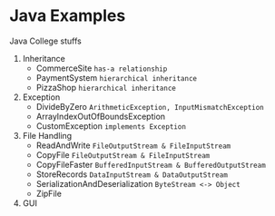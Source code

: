 # Java Examples

Java College stuffs

1. Inheritance
   - CommerceSite `has-a relationship`
   - PaymentSystem `hierarchical inheritance`
   - PizzaShop `hierarchical inheritance`
2. Exception
   - DivideByZero `ArithmeticException, InputMismatchException`
   - ArrayIndexOutOfBoundsException
   - CustomException `implements Exception`
3. File Handling
   - ReadAndWrite `FileOutputStream & FileInputStream`
   - CopyFile `FileOutputStream & FileInputStream`
   - CopyFileFaster `BufferedInputStream & BufferedOutputStream`
   - StoreRecords `DataInputStream & DataOutputStream`
   - SerializationAndDeserialization `ByteStream <-> Object`
   - ZipFile
4. GUI
